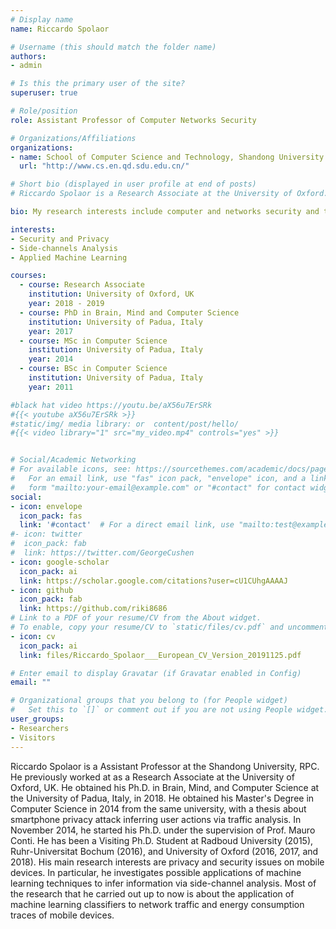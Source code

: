 ```yaml
---
# Display name
name: Riccardo Spolaor

# Username (this should match the folder name)
authors:
- admin

# Is this the primary user of the site?
superuser: true

# Role/position
role: Assistant Professor of Computer Networks Security

# Organizations/Affiliations
organizations:
- name: School of Computer Science and Technology, Shandong University
  url: "http://www.cs.en.qd.sdu.edu.cn/"

# Short bio (displayed in user profile at end of posts)
# Riccardo Spolaor is a Research Associate at the University of Oxford. He obtained his Ph.D. in Brain, Mind, and Computer Science at the University of Padua, Italy, in 2018. He obtained his Master's Degree in Computer Science in 2014 from the same university, with a thesis about smartphone privacy attack inferring user actions via traffic analysis. In November 2014, he started his Ph.D. under the supervision of Prof. Mauro Conti. He has been a Visiting Ph.D. Student at Radboud University (2015), Ruhr-Universitat Bochum (2016), and University of Oxford (2016, 2017, and 2018). His main research interests are privacy and security issues on mobile devices. In particular, he applies machine learning techniques to infer user information relying on side-channel analysis. Most of the research that he carried out up to now is about the application of machine learning classifiers to network traffic and energy consumption traces.

bio: My research interests include computer and networks security and the application of machine learning techniques on side-channel analysis such as network traffic and energy consumption traces.

interests:
- Security and Privacy
- Side-channels Analysis
- Applied Machine Learning

courses:
  - course: Research Associate
    institution: University of Oxford, UK
    year: 2018 - 2019
  - course: PhD in Brain, Mind and Computer Science
    institution: University of Padua, Italy
    year: 2017
  - course: MSc in Computer Science
    institution: University of Padua, Italy
    year: 2014
  - course: BSc in Computer Science
    institution: University of Padua, Italy
    year: 2011

#black hat video https://youtu.be/aX56u7ErSRk
#{{< youtube aX56u7ErSRk >}}
#static/img/ media library: or  content/post/hello/
#{{< video library="1" src="my_video.mp4" controls="yes" >}}


# Social/Academic Networking
# For available icons, see: https://sourcethemes.com/academic/docs/page-builder/#icons
#   For an email link, use "fas" icon pack, "envelope" icon, and a link in the
#   form "mailto:your-email@example.com" or "#contact" for contact widget.
social:
- icon: envelope
  icon_pack: fas
  link: '#contact'  # For a direct email link, use "mailto:test@example.org".
#- icon: twitter
#  icon_pack: fab
#  link: https://twitter.com/GeorgeCushen
- icon: google-scholar
  icon_pack: ai
  link: https://scholar.google.com/citations?user=cU1CUhgAAAAJ
- icon: github
  icon_pack: fab
  link: https://github.com/riki8686
# Link to a PDF of your resume/CV from the About widget.
# To enable, copy your resume/CV to `static/files/cv.pdf` and uncomment the lines below.
- icon: cv
  icon_pack: ai
  link: files/Riccardo_Spolaor___European_CV_Version_20191125.pdf

# Enter email to display Gravatar (if Gravatar enabled in Config)
email: ""

# Organizational groups that you belong to (for People widget)
#   Set this to `[]` or comment out if you are not using People widget.
user_groups:
- Researchers
- Visitors
---
```


Riccardo Spolaor is a Assistant Professor at the Shandong University, RPC. He previously worked at as a Research Associate at the University of Oxford, UK. He obtained his Ph.D. in Brain, Mind, and Computer Science at the University of Padua, Italy, in 2018. He obtained his Master's Degree in Computer Science in 2014 from the same university, with a thesis about smartphone privacy attack inferring user actions via traffic analysis. In November 2014, he started his Ph.D. under the supervision of Prof. Mauro Conti. 
He has been a Visiting Ph.D. Student at Radboud University (2015), Ruhr-Universitat Bochum (2016), and University of Oxford (2016, 2017, and 2018). His main research interests are privacy and security issues on mobile devices. In particular, he investigates possible applications of machine learning techniques to infer information via side-channel analysis. Most of the research that he carried out up to now is about the application of machine learning classifiers to network traffic and energy consumption traces of mobile devices.